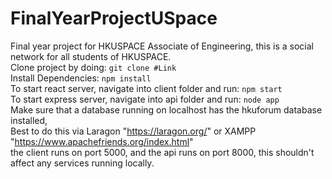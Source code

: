 # FinalYearProjectUSpace
Final year project for HKUSPACE Associate of Engineering, this is a social network for all students of HKUSPACE.
<br>
Clone project by doing: `git clone #Link`
<br>
Install Dependencies: `npm install`
<br>
To start react server, navigate into client folder and run: `npm start`
<br>
To start express server, navigate into api folder and run: `node app`
<br>
Make sure that a database running on localhost has the hkuforum database installed,
<br>
Best to do this via Laragon "https://laragon.org/" or XAMPP "https://www.apachefriends.org/index.html"
<br>
the client runs on port 5000, and the api runs on port 8000, this shouldn't affect any services running locally.
